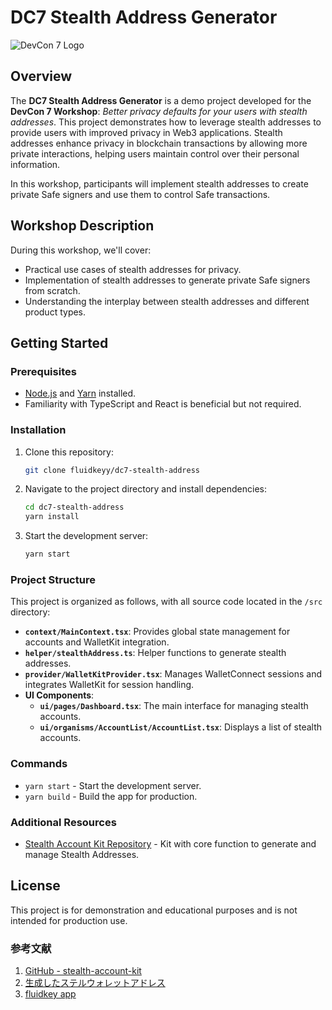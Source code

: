 # DC7 Stealth Address Generator

![DevCon 7 Logo](public/imgs/dc7SeaLogo_scaled.png)

## Overview

The **DC7 Stealth Address Generator** is a demo project developed for the **DevCon 7 Workshop**: _Better privacy
defaults for your users with stealth addresses_. This project demonstrates how to leverage stealth addresses to
provide users with improved privacy in Web3 applications. Stealth addresses enhance privacy in blockchain
transactions by allowing more private interactions, helping users maintain control over their personal information.

In this workshop, participants will implement stealth addresses to create private Safe signers and use them to
control Safe transactions.

## Workshop Description

During this workshop, we'll cover:

- Practical use cases of stealth addresses for privacy.
- Implementation of stealth addresses to generate private Safe signers from scratch.
- Understanding the interplay between stealth addresses and different product types.

## Getting Started

### Prerequisites

- [Node.js](https://nodejs.org/) and [Yarn](https://yarnpkg.com/) installed.
- Familiarity with TypeScript and React is beneficial but not required.

### Installation

1.  Clone this repository:

    ```bash
    git clone fluidkeyy/dc7-stealth-address
    ```

2.  Navigate to the project directory and install dependencies:

    ```bash
    cd dc7-stealth-address
    yarn install
    ```

3.  Start the development server:
    ```bash
    yarn start
    ```

### Project Structure

This project is organized as follows, with all source code located in the `/src` directory:

- **`context/MainContext.tsx`**: Provides global state management for accounts and WalletKit integration.
- **`helper/stealthAddress.ts`**: Helper functions to generate stealth addresses.
- **`provider/WalletKitProvider.tsx`**: Manages WalletConnect sessions and integrates WalletKit for session handling.
- **UI Components**:
  - **`ui/pages/Dashboard.tsx`**: The main interface for managing stealth accounts.
  - **`ui/organisms/AccountList/AccountList.tsx`**: Displays a list of stealth accounts.

### Commands

- `yarn start` - Start the development server.
- `yarn build` - Build the app for production.

### Additional Resources

- [Stealth Account Kit Repository](https://github.com/fluidkey/fluidkey-stealth-account-kit) - Kit with core function to generate and manage Stealth Addresses.

## License

This project is for demonstration and educational purposes and is not intended for production use.

### 参考文献

1. [GitHub - stealth-account-kit](https://github.com/fluidkey/fluidkey-stealth-account-kit)
2. [生成したステルウォレットアドレス](https://basescan.org/address/0xc4d9f7a634ff0aead23fc89ed923baa72c4adc5a)
3. [fluidkey app](https://app.fluidkey.com/)
